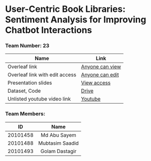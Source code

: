 # User-Centric Book Libraries: Sentiment Analysis for Improving Chatbot Interactions

### Team Number: 23

| Name | Link |
| --- | --- |
| Overleaf link | [Anyone can view](https://www.overleaf.com/read/kfxqwwmrtzyd#2437c0) |
| Overleaf link with edit access | [Anyone can edit](https://www.overleaf.com/1517425223mmzppnppsfvn#f9f0bd) |
| Presentation slides | [View access](https://docs.google.com/presentation/d/14IxQvNvlmgvOgUXBOOjG4MBuS5R5yErIoICVPPjnTTc/edit?usp=sharing) |
| Dataset, Code | [Drive](https://drive.google.com/drive/folders/1qsBdH8d1mdAfrCmKQGKBpJ_5lpkdPBsk?usp=sharing) |
| Unlisted youtube video link | [Youtube](https://youtu.be/rqLDv_bFfVk) |


### Team Members:

| ID | Name |
| :---: | :---: |
| 20101458 | Md Abu Sayem |
| 20101488	 | Mubtasim Saadid  |
| 20101493 | Golam Dastagir |

